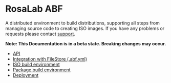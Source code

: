 RosaLab ABF
===========

A distributed environment to build distributions, supporting all steps from managing source code to creating ISO images. If you have any problems or requests please contact
[support](https://abf.rosalinux.ru/contact).

**Note: This Documentation is in a beta state. Breaking changes may occur.**

* [API](http://abf-doc.rosalinux.ru/abf/api/)
* [Integration with FileStore (.abf.yml)](http://abf-doc.rosalinux.ru/abf/file_store_integration/)
* [ISO build environment](http://abf-doc.rosalinux.ru/abf/iso_build/)
* [Package build environment](http://abf-doc.rosalinux.ru/abf/scripts/)
* [Deployment](http://abf-doc.rosalinux.ru/abf/deployment/)